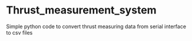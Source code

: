 # Thrust_measurement_system
Simple python code to convert thrust measuring data from serial interface to csv files
